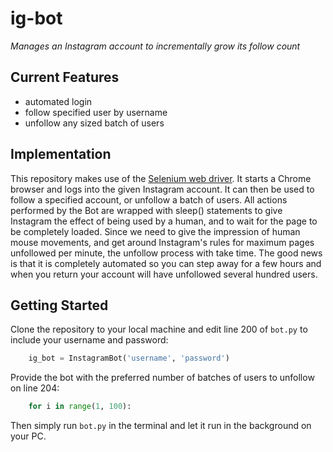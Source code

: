 # ig-bot
_Manages an Instagram account to incrementally grow its follow count_

## Current Features
- automated login
- follow specified user by username
- unfollow any sized batch of users

## Implementation
This repository makes use of the [Selenium web driver](https://github.com/SeleniumHQ/selenium/tree/master/py). It starts a Chrome browser and logs into the given Instagram account. It can then be used to follow a specified account, or unfollow a batch of users. All actions performed by the Bot are wrapped with sleep() statements to give Instagram the effect of being used by a human, and to wait for the page to be completely loaded. Since we need to give the impression of human mouse movements, and get around Instagram's rules for maximum pages unfollowed per minute, the unfollow process with take time. The good news is that it is completely automated so you can step away for a few hours and when you return your account will have unfollowed several hundred users.

## Getting Started
Clone the repository to your local machine and edit line 200 of `bot.py` to include your username and password:
```python
    ig_bot = InstagramBot('username', 'password')
```
Provide the bot with the preferred number of batches of users to unfollow on line 204:
```python
    for i in range(1, 100):
```
Then simply run `bot.py` in the terminal and let it run in the background on your PC.
